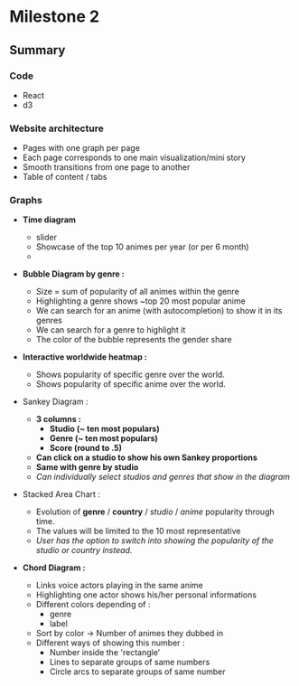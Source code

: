 # Milestone 2

## Summary

### Code

- React
- d3

### Website architecture

- Pages with one graph per page
- Each page corresponds to one main visualization/mini story
- Smooth transitions from one page to another
- Table of content / tabs

### Graphs

- **Time diagram**
    - slider
    - Showcase of the top 10 animes per year (or per 6 month)
    - 

- **Bubble Diagram by genre :**
  - Size = sum of popularity of all animes within the genre
  - Highlighting a genre shows ~top 20 most popular anime
  - We can search for an anime (with autocompletion) to show it in its genres
  - We can search for a genre to highlight it
  - The color of the bubble represents the gender share

- **Interactive worldwide heatmap :**
  - Shows popularity of specific genre over the world.
  - Shows popularity of specific anime over the world.

- Sankey Diagram :
  -  **3 columns :**
     - **Studio (~ ten most populars)**
     - **Genre (~ ten most populars)**
     - **Score (round to .5)**
   - **Can click on a studio to show his own Sankey proportions**
   - **Same with genre by studio**
   - *Can individually select studios and genres that show in the diagram*
  
- Stacked Area Chart :
  - Evolution of **genre** / **country** / *studio* / *anime* popularity through time.
  - The values will be limited to the 10 most representative
  - _User has the option to switch into showing the popularity of the studio or country instead._
  
- **Chord Diagram :**
  - Links voice actors playing in the same anime
  - Highlighting one actor shows his/her personal informations
  - Different colors depending of :
    - genre
    - label
  - Sort by color -> Number of animes they dubbed in
  - Different ways of showing this number :
    - Number inside the 'rectangle'
    - Lines to separate groups of same numbers
    - Circle arcs to separate groups of same number